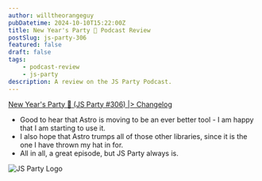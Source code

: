 ```yaml
---
author: willtheorangeguy
pubDatetime: 2024-10-10T15:22:00Z
title: New Year's Party 🎊 Podcast Review
postSlug: js-party-306
featured: false
draft: false
tags:
    - podcast-review
    - js-party
description: A review on the JS Party Podcast.
---
```


[New Year's Party 🎊 (JS Party #306) |> Changelog](https://changelog.com/jsparty/306)

-   Good to hear that Astro is moving to be an ever better tool - I am happy that I am starting to use it.
-   I also hope that Astro trumps all of those other libraries, since it is the one I have thrown my hat in for.
-   All in all, a great episode, but JS Party always is.

![JS Party Logo](https://is1-ssl.mzstatic.com/image/thumb/Podcasts113/v4/8e/31/88/8e318808-56a6-b897-6f98-71cf214b54a3/mza_7508458937281322007.png/300x300bb.webp)
